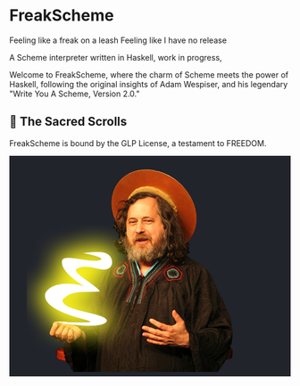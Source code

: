# FreakScheme

Feeling like a freak on a leash
Feeling like I have no release 

A Scheme interpreter written in Haskell, work in progress,

Welcome to FreakScheme, where the charm of Scheme meets the power of Haskell,
following the original insights of Adam Wespiser, and his legendary "Write You A
Scheme, Version 2.0."


## 📜 The Sacred Scrolls

FreakScheme is bound by the GLP License, a testament to FREEDOM.

![alt text](whatever/image.png) 
